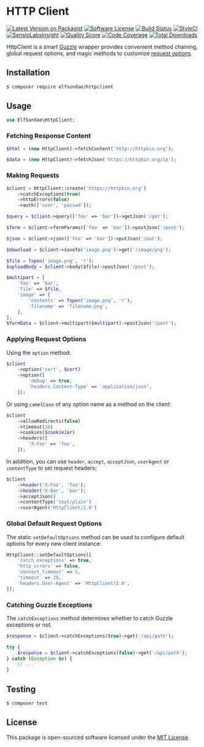 # HTTP Client

[![Latest Version on Packagist](https://img.shields.io/packagist/v/elfsundae/httpclient.svg?style=flat-square)](https://packagist.org/packages/elfsundae/httpclient)
[![Software License](https://img.shields.io/badge/license-MIT-brightgreen.svg?style=flat-square)](LICENSE.md)
[![Build Status](https://img.shields.io/travis/ElfSundae/httpclient/master.svg?style=flat-square)](https://travis-ci.org/ElfSundae/httpclient)
[![StyleCI](https://styleci.io/repos/94341681/shield)](https://styleci.io/repos/94341681)
[![SensioLabsInsight](https://img.shields.io/sensiolabs/i/34b1d388-636b-4093-8ce6-1958fbd537e1.svg?style=flat-square)](https://insight.sensiolabs.com/projects/34b1d388-636b-4093-8ce6-1958fbd537e1)
[![Quality Score](https://img.shields.io/scrutinizer/g/ElfSundae/httpclient.svg?style=flat-square)](https://scrutinizer-ci.com/g/ElfSundae/httpclient)
[![Code Coverage](https://img.shields.io/scrutinizer/coverage/g/ElfSundae/httpclient/master.svg?style=flat-square)](https://scrutinizer-ci.com/g/ElfSundae/httpclient/?branch=master)
[![Total Downloads](https://img.shields.io/packagist/dt/elfsundae/httpclient.svg?style=flat-square)](https://packagist.org/packages/elfsundae/httpclient)

HttpClient is a smart [Guzzle](https://github.com/guzzle/guzzle) wrapper provides convenient method chaining, global request options, and magic methods to customize [request options][].

## Installation

```sh
$ composer require elfsundae/httpclient
```

## Usage

```php
use ElfSundae\HttpClient;
```

### Fetching Response Content

```php
$html = (new HttpClient)->fetchContent('http://httpbin.org');

$data = (new HttpClient)->fetchJson('https://httpbin.org/ip');
```

### Making Requests

```php
$client = HttpClient::create('https://httpbin.org')
    ->catchExceptions(true)
    ->httpErrors(false)
    ->auth(['user', 'passwd']);

$query = $client->query(['foo' => 'bar'])->getJson('/get');

$form = $client->formParams(['foo' => 'bar'])->postJson('/post');

$json = $client->json(['foo' => 'bar'])->putJson('/put');

$download = $client->saveTo('image.png')->get('/image/png');

$file = fopen('image.png', 'r');
$uploadBody = $client->body($file)->postJson('/post');

$multipart = [
    'foo' => 'bar',
    'file' => $file,
    'image' => [
        'contents' => fopen('image.png', 'r'),
        'filename' => 'filename.png',
    ],
];
$formData = $client->multipart($multipart)->postJson('/post');
```

### Applying Request Options

Using the `option` method:

```php
$client
    ->option('cert', $cert)
    ->option([
        'debug' => true,
        'headers.Content-Type' => 'application/json',
    ]);
```

Or using `camelCase` of any option name as a method on the client:

```php
$client
    ->allowRedirects(false)
    ->timeout(20)
    ->cookies($cookieJar)
    ->headers([
        'X-Foo' => 'foo',
    ]);
```

In addition, you can use `header`, `accept`, `acceptJson`, `userAgent` or `contentType` to set request headers:

```php
$client
    ->header('X-Foo', 'foo');
    ->header('X-Bar', 'bar');
    ->acceptJson()
    ->contentType('text/plain')
    ->userAgent('HttpClient/2.0')
```

### Global Default Request Options

The static `setDefaultOptions` method can be used to configure default options for every new client instance:

```php
HttpClient::setDefaultOptions([
    'catch_exceptions' => true,
    'http_errors' => false,
    'connect_timeout' => 5,
    'timeout' => 20,
    'headers.User-Agent' => 'HttpClient/2.0',
]);
```

### Catching Guzzle Exceptions

The `catchExceptions` method determines whether to catch Guzzle exceptions or not.

```php
$response = $client->catchExceptions(true)->get('/api/path');

try {
    $response = $client->catchExceptions(false)->get('/api/path');
} catch (Exception $e) {
    // ...
}
```

## Testing

```sh
$ composer test
```

## License

This package is open-sourced software licensed under the [MIT License](LICENSE.md).

[request options]: http://docs.guzzlephp.org/en/stable/request-options.html
